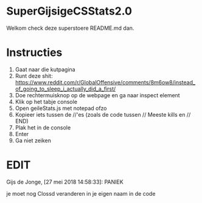 # SuperGijsigeCSStats2.0

Welkom check deze superstoere README.md dan.

# Instructies
1. Gaat naar die kutpagina
2. Runt deze shit: https://www.reddit.com/r/GlobalOffensive/comments/8m6ow8/instead_of_going_to_sleep_i_actually_did_a_first/
3. Doe rechtermuisknop op de webpage en ga naar inspect element
4. Klik op het tabje console
5. Open geileStats.js met notepad ofzo
6. Kopieer iets tussen de //'es (zoals de code tussen // Meeste kills en // END)
7. Plak het in de console
8. Enter
9. Ga niet zeiken

# EDIT
Gijs de Jonge, [27 mei 2018 14:58:33]:
PANIEK

je moet nog Clossd veranderen in je eigen naam in de code
